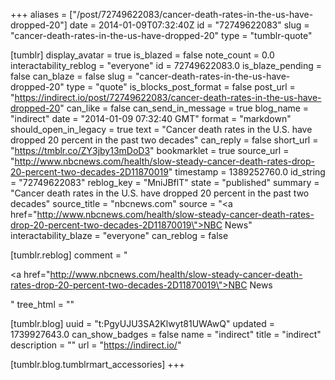 +++
aliases = ["/post/72749622083/cancer-death-rates-in-the-us-have-dropped-20"]
date = 2014-01-09T07:32:40Z
id = "72749622083"
slug = "cancer-death-rates-in-the-us-have-dropped-20"
type = "tumblr-quote"

[tumblr]
display_avatar = true
is_blazed = false
note_count = 0.0
interactability_reblog = "everyone"
id = 72749622083.0
is_blaze_pending = false
can_blaze = false
slug = "cancer-death-rates-in-the-us-have-dropped-20"
type = "quote"
is_blocks_post_format = false
post_url = "https://indirect.io/post/72749622083/cancer-death-rates-in-the-us-have-dropped-20"
can_like = false
can_send_in_message = true
blog_name = "indirect"
date = "2014-01-09 07:32:40 GMT"
format = "markdown"
should_open_in_legacy = true
text = "Cancer death rates in the U.S. have dropped 20 percent in the past two decades"
can_reply = false
short_url = "https://tmblr.co/ZY3jby13mDoD3"
bookmarklet = true
source_url = "http://www.nbcnews.com/health/slow-steady-cancer-death-rates-drop-20-percent-two-decades-2D11870019"
timestamp = 1389252760.0
id_string = "72749622083"
reblog_key = "MniJBflT"
state = "published"
summary = "Cancer death rates in the U.S. have dropped 20 percent in the past two decades"
source_title = "nbcnews.com"
source = "<a href=\"http://www.nbcnews.com/health/slow-steady-cancer-death-rates-drop-20-percent-two-decades-2D11870019\">NBC News</a>"
interactability_blaze = "everyone"
can_reblog = false

[tumblr.reblog]
comment = "<p><a href=\"http://www.nbcnews.com/health/slow-steady-cancer-death-rates-drop-20-percent-two-decades-2D11870019\">NBC News</a></p>"
tree_html = ""

[tumblr.blog]
uuid = "t:PgyUJU3SA2Klwyt81UWAwQ"
updated = 1739927643.0
can_show_badges = false
name = "indirect"
title = "indirect"
description = ""
url = "https://indirect.io/"

[tumblr.blog.tumblrmart_accessories]
+++
